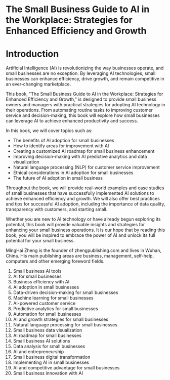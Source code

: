 # The Small Business Guide to AI in the Workplace: Strategies for Enhanced Efficiency and Growth

# Introduction

Artificial Intelligence (AI) is revolutionizing the way businesses operate, and small businesses are no exception. By leveraging AI technologies, small businesses can enhance efficiency, drive growth, and remain competitive in an ever-changing marketplace.

This book, "The Small Business Guide to AI in the Workplace: Strategies for Enhanced Efficiency and Growth," is designed to provide small business owners and managers with practical strategies for adopting AI technology in their operations. From automating routine tasks to improving customer service and decision-making, this book will explore how small businesses can leverage AI to achieve enhanced productivity and success.

In this book, we will cover topics such as:

* The benefits of AI adoption for small businesses
* How to identify areas for improvement with AI
* Creating a customized AI roadmap for small business enhancement
* Improving decision-making with AI predictive analytics and data visualization
* Natural language processing (NLP) for customer service improvement
* Ethical considerations in AI adoption for small businesses
* The future of AI adoption in small business

Throughout the book, we will provide real-world examples and case studies of small businesses that have successfully implemented AI solutions to achieve enhanced efficiency and growth. We will also offer best practices and tips for successful AI adoption, including the importance of data quality, transparency with customers, and starting small.

Whether you are new to AI technology or have already begun exploring its potential, this book will provide valuable insights and strategies for enhancing your small business operations. It is our hope that by reading this book, you will be inspired to embrace the power of AI and unlock its full potential for your small business.

MingHai Zheng is the founder of zhengpublishing.com and lives in Wuhan, China. His main publishing areas are business, management, self-help, computers and other emerging foreword fields.



1. Small business AI tools
2. AI for small businesses
3. Business efficiency with AI
4. AI adoption in small businesses
5. Data-driven decision-making for small businesses
6. Machine learning for small businesses
7. AI-powered customer service
8. Predictive analytics for small businesses
9. Automation for small businesses
10. AI and growth strategies for small businesses
11. Natural language processing for small businesses
12. Small business data visualization
13. AI roadmap for small businesses
14. Small business AI solutions
15. Data analysis for small businesses
16. AI and entrepreneurship
17. Small business digital transformation
18. Implementing AI in small businesses
19. AI and competitive advantage for small businesses
20. Small business innovation with AI

